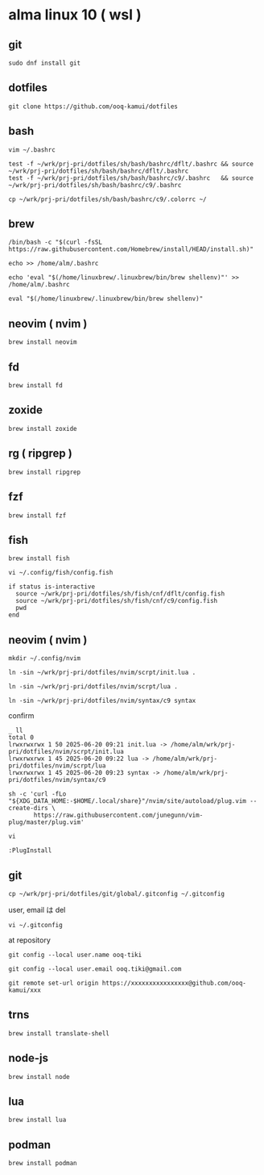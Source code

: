
# alma linux 10 ( wsl )


## git

```
sudo dnf install git
```


## dotfiles

```
git clone https://github.com/ooq-kamui/dotfiles
```


## bash

```
vim ~/.bashrc
```

```
test -f ~/wrk/prj-pri/dotfiles/sh/bash/bashrc/dflt/.bashrc && source ~/wrk/prj-pri/dotfiles/sh/bash/bashrc/dflt/.bashrc
test -f ~/wrk/prj-pri/dotfiles/sh/bash/bashrc/c9/.bashrc   && source ~/wrk/prj-pri/dotfiles/sh/bash/bashrc/c9/.bashrc
```

```
cp ~/wrk/prj-pri/dotfiles/sh/bash/bashrc/c9/.colorrc ~/
```


## brew

```
/bin/bash -c "$(curl -fsSL https://raw.githubusercontent.com/Homebrew/install/HEAD/install.sh)"
```

```
echo >> /home/alm/.bashrc
```

```
echo 'eval "$(/home/linuxbrew/.linuxbrew/bin/brew shellenv)"' >> /home/alm/.bashrc
```

```
eval "$(/home/linuxbrew/.linuxbrew/bin/brew shellenv)"
```


## neovim ( nvim )

```
brew install neovim
```


## fd

```
brew install fd
```


## zoxide

```
brew install zoxide
```


## rg ( ripgrep )

```
brew install ripgrep
```


## fzf

```
brew install fzf
```


## fish

```
brew install fish
```

```
vi ~/.config/fish/config.fish
```

```
if status is-interactive
  source ~/wrk/prj-pri/dotfiles/sh/fish/cnf/dflt/config.fish
  source ~/wrk/prj-pri/dotfiles/sh/fish/cnf/c9/config.fish
  pwd
end
```


## neovim ( nvim )

```
mkdir ~/.config/nvim
```

```
ln -sin ~/wrk/prj-pri/dotfiles/nvim/scrpt/init.lua .
```

```
ln -sin ~/wrk/prj-pri/dotfiles/nvim/scrpt/lua .
```

```
ln -sin ~/wrk/prj-pri/dotfiles/nvim/syntax/c9 syntax
```

confirm

```
_ ll
total 0
lrwxrwxrwx 1 50 2025-06-20 09:21 init.lua -> /home/alm/wrk/prj-pri/dotfiles/nvim/scrpt/init.lua
lrwxrwxrwx 1 45 2025-06-20 09:22 lua -> /home/alm/wrk/prj-pri/dotfiles/nvim/scrpt/lua
lrwxrwxrwx 1 45 2025-06-20 09:23 syntax -> /home/alm/wrk/prj-pri/dotfiles/nvim/syntax/c9
```

```
sh -c 'curl -fLo "${XDG_DATA_HOME:-$HOME/.local/share}"/nvim/site/autoload/plug.vim --create-dirs \
       https://raw.githubusercontent.com/junegunn/vim-plug/master/plug.vim'
```

```
vi
```

```
:PlugInstall
```


## git

```
cp ~/wrk/prj-pri/dotfiles/git/global/.gitconfig ~/.gitconfig
```

user, email は del

```
vi ~/.gitconfig
```

at repository

```
git config --local user.name ooq-tiki
```

```
git config --local user.email ooq.tiki@gmail.com
```

```
git remote set-url origin https://xxxxxxxxxxxxxxxx@github.com/ooq-kamui/xxx
```


## trns

```
brew install translate-shell
```


## node-js

```
brew install node
```


## lua

```
brew install lua
```


## podman

```
brew install podman
```



